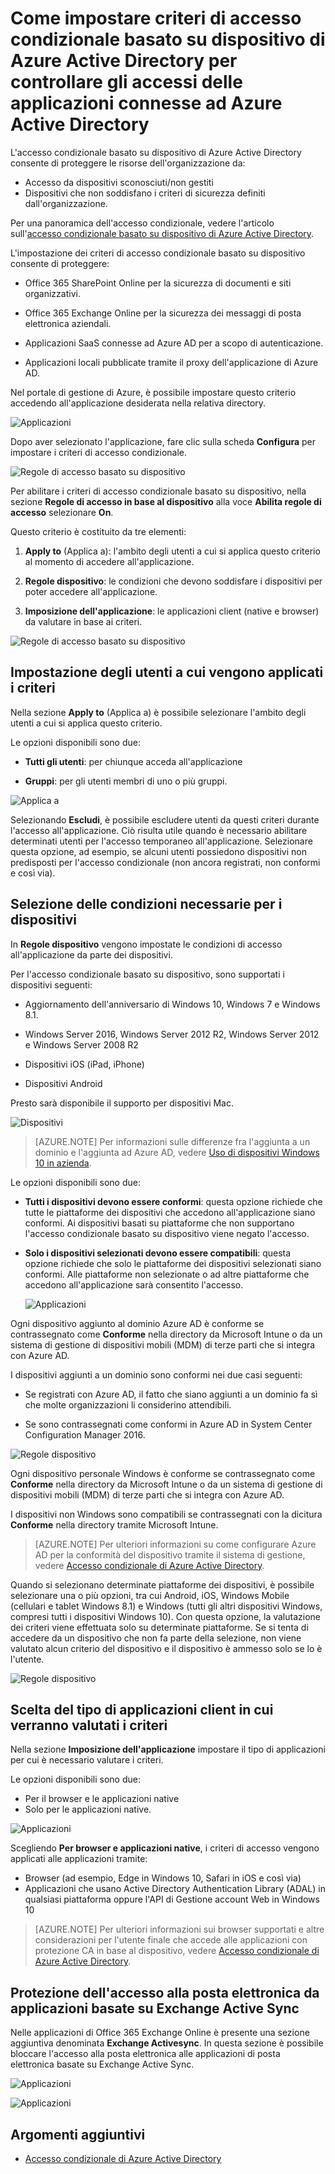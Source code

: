 <properties
	pageTitle="Come impostare criteri di accesso condizionale basato su dispositivo di Azure Active Directory per controllare gli accessi delle applicazioni connesse ad Azure Active Directory"
	description="Spiega in che modo gli amministratori IT possono configurare i criteri di accesso condizionale basato su dispositivo per le applicazioni Azure AD collegate."
	services="active-directory"
	documentationCenter=""
	authors="markusvi"
	manager="femila"
	editor=""/>

<tags
	ms.service="active-directory"
	ms.workload="identity"
	ms.tgt_pltfrm="na"
	ms.devlang="na"
	ms.topic="article"
	ms.date="09/14/2016"
	ms.author="markvi"/>


# Come impostare criteri di accesso condizionale basato su dispositivo di Azure Active Directory per controllare gli accessi delle applicazioni connesse ad Azure Active Directory 


L'accesso condizionale basato su dispositivo di Azure Active Directory consente di proteggere le risorse dell'organizzazione da:

- Accesso da dispositivi sconosciuti/non gestiti
- Dispositivi che non soddisfano i criteri di sicurezza definiti dall'organizzazione.

Per una panoramica dell'accesso condizionale, vedere l'articolo sull'[accesso condizionale basato su dispositivo di Azure Active Directory](active-directory-conditional-access.md).

L'impostazione dei criteri di accesso condizionale basato su dispositivo consente di proteggere:

- Office 365 SharePoint Online per la sicurezza di documenti e siti organizzativi.

- Office 365 Exchange Online per la sicurezza dei messaggi di posta elettronica aziendali.

- Applicazioni SaaS connesse ad Azure AD per a scopo di autenticazione.

- Applicazioni locali pubblicate tramite il proxy dell'applicazione di Azure AD.


Nel portale di gestione di Azure, è possibile impostare questo criterio accedendo all'applicazione desiderata nella relativa directory.

 
  ![Applicazioni](./media/active-directory-conditional-access-policy-connected-applications/01.png "Applicazioni")


Dopo aver selezionato l'applicazione, fare clic sulla scheda **Configura** per impostare i criteri di accesso condizionale.


  ![Regole di accesso basato su dispositivo](./media/active-directory-conditional-access-policy-connected-applications/02.png "Regole di accesso basato su dispositivo")


 

Per abilitare i criteri di accesso condizionale basato su dispositivo, nella sezione **Regole di accesso in base al dispositivo** alla voce **Abilita regole di accesso** selezionare **On**.

Questo criterio è costituito da tre elementi:

1. **Apply to** (Applica a): l'ambito degli utenti a cui si applica questo criterio al momento di accedere all'applicazione.

2. **Regole dispositivo**: le condizioni che devono soddisfare i dispositivi per poter accedere all'applicazione.

3. **Imposizione dell'applicazione**: le applicazioni client (native e browser) da valutare in base ai criteri.

  ![Regole di accesso basato su dispositivo](./media/active-directory-conditional-access-policy-connected-applications/03.png "Regole di accesso basato su dispositivo")
 

## Impostazione degli utenti a cui vengono applicati i criteri 

Nella sezione **Apply to** (Applica a) è possibile selezionare l'ambito degli utenti a cui si applica questo criterio.

Le opzioni disponibili sono due:

- **Tutti gli utenti**: per chiunque acceda all'applicazione

- **Gruppi**: per gli utenti membri di uno o più gruppi.

![Applica a](./media/active-directory-conditional-access-policy-connected-applications/11.png "Applica a")


Selezionando **Escludi**, è possibile escludere utenti da questi criteri durante l'accesso all'applicazione. Ciò risulta utile quando è necessario abilitare determinati utenti per l'accesso temporaneo all'applicazione. Selezionare questa opzione, ad esempio, se alcuni utenti possiedono dispositivi non predisposti per l'accesso condizionale (non ancora registrati, non conformi e così via).
 

## Selezione delle condizioni necessarie per i dispositivi 

In **Regole dispositivo** vengono impostate le condizioni di accesso all'applicazione da parte dei dispositivi.

Per l'accesso condizionale basato su dispositivo, sono supportati i dispositivi seguenti:

- Aggiornamento dell'anniversario di Windows 10, Windows 7 e Windows 8.1.

- Windows Server 2016, Windows Server 2012 R2, Windows Server 2012 e Windows Server 2008 R2

- Dispositivi iOS (iPad, iPhone)

- Dispositivi Android

Presto sarà disponibile il supporto per dispositivi Mac.

  ![Dispositivi](./media/active-directory-conditional-access-policy-connected-applications/04.png "Applicazioni")



 >[AZURE.NOTE] Per informazioni sulle differenze fra l'aggiunta a un dominio e l'aggiunta ad Azure AD, vedere [Uso di dispositivi Windows 10 in azienda](active-directory-azureadjoin-windows10-devices.md).


Le opzioni disponibili sono due:

- **Tutti i dispositivi devono essere conformi**: questa opzione richiede che tutte le piattaforme dei dispositivi che accedono all'applicazione siano conformi. Ai dispositivi basati su piattaforme che non supportano l'accesso condizionale basato su dispositivo viene negato l'accesso.

- **Solo i dispositivi selezionati devono essere compatibili**: questa opzione richiede che solo le piattaforme dei dispositivi selezionati siano conformi. Alle piattaforme non selezionate o ad altre piattaforme che accedono all'applicazione sarà consentito l'accesso.

  ![Applicazioni](./media/active-directory-conditional-access-policy-connected-applications/05.png "Applicazioni")



Ogni dispositivo aggiunto al dominio Azure AD è conforme se contrassegnato come **Conforme** nella directory da Microsoft Intune o da un sistema di gestione di dispositivi mobili (MDM) di terze parti che si integra con Azure AD.

I dispositivi aggiunti a un dominio sono conformi nei due casi seguenti:

- Se registrati con Azure AD, il fatto che siano aggiunti a un dominio fa sì che molte organizzazioni li considerino attendibili.

- Se sono contrassegnati come conformi in Azure AD in System Center Configuration Manager 2016.

 ![Regole dispositivo](./media/active-directory-conditional-access-policy-connected-applications/06.png "Regole dispositivo")
 

Ogni dispositivo personale Windows è conforme se contrassegnato come **Conforme** nella directory da Microsoft Intune o da un sistema di gestione di dispositivi mobili (MDM) di terze parti che si integra con Azure AD.

I dispositivi non Windows sono compatibili se contrassegnati con la dicitura **Conforme** nella directory tramite Microsoft Intune.

 >[AZURE.NOTE] Per ulteriori informazioni su come configurare Azure AD per la conformità del dispositivo tramite il sistema di gestione, vedere [Accesso condizionale di Azure Active Directory](active-directory-conditional-access.md).


Quando si selezionano determinate piattaforme dei dispositivi, è possibile selezionare una o più opzioni, tra cui Android, iOS, Windows Mobile (cellulari e tablet Windows 8.1) e Windows (tutti gli altri dispositivi Windows, compresi tutti i dispositivi Windows 10). Con questa opzione, la valutazione dei criteri viene effettuata solo su determinate piattaforme. Se si tenta di accedere da un dispositivo che non fa parte della selezione, non viene valutato alcun criterio del dispositivo e il dispositivo è ammesso solo se lo è l'utente.

![Regole dispositivo](./media/active-directory-conditional-access-policy-connected-applications/07.png "Regole dispositivo")
  

## Scelta del tipo di applicazioni client in cui verranno valutati i criteri 

Nella sezione **Imposizione dell'applicazione** impostare il tipo di applicazioni per cui è necessario valutare i criteri.


Le opzioni disponibili sono due:

- Per il browser e le applicazioni native
- Solo per le applicazioni native.


![Applicazioni](./media/active-directory-conditional-access-policy-connected-applications/08.png "Applicazioni")


Scegliendo **Per browser e applicazioni native**, i criteri di accesso vengono applicati alle applicazioni tramite:

- Browser (ad esempio, Edge in Windows 10, Safari in iOS e così via)
- Applicazioni che usano Active Directory Authentication Library (ADAL) in qualsiasi piattaforma oppure l'API di Gestione account Web in Windows 10

>[AZURE.NOTE] Per ulteriori informazioni sui browser supportati e altre considerazioni per l'utente finale che accede alle applicazioni con protezione CA in base al dispositivo, vedere [Accesso condizionale di Azure Active Directory](active-directory-conditional-access.md).

 

## Protezione dell'accesso alla posta elettronica da applicazioni basate su Exchange Active Sync 

Nelle applicazioni di Office 365 Exchange Online è presente una sezione aggiuntiva denominata **Exchange Activesync**. In questa sezione è possibile bloccare l'accesso alla posta elettronica alle applicazioni di posta elettronica basate su Exchange Active Sync.

![Applicazioni](./media/active-directory-conditional-access-policy-connected-applications/09.png "Applicazioni")
 
![Applicazioni](./media/active-directory-conditional-access-policy-connected-applications/10.png "Applicazioni")

 
## Argomenti aggiuntivi

- [Accesso condizionale di Azure Active Directory](active-directory-conditional-access.md)

<!---HONumber=AcomDC_0914_2016-->